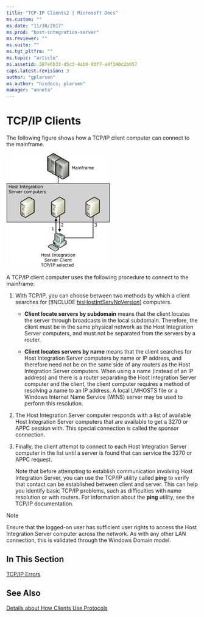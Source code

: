 ```yaml
---
title: "TCP-IP Clients2 | Microsoft Docs"
ms.custom: ""
ms.date: "11/30/2017"
ms.prod: "host-integration-server"
ms.reviewer: ""
ms.suite: ""
ms.tgt_pltfrm: ""
ms.topic: "article"
ms.assetid: 387e6b33-d5c3-4ab0-93f7-a4f340c2b657
caps.latest.revision: 3
author: "gplarsen"
ms.author: "hisdocs; plarsen"
manager: "anneta"
---
```

# TCP/IP Clients
The following figure shows how a TCP/IP client computer can connect to the mainframe.  
  
 ![](../core/media/ref09.gif "ref09")  
  
 A TCP/IP client computer uses the following procedure to connect to the mainframe:  
  
1. With TCP/IP, you can choose between two methods by which a client searches for [!INCLUDE [hisHostIntServNoVersion](../includes/hishostintservnoversion-md.md)] computers.  
  
   -   **Client locate servers by subdomain** means that the client locates the server through broadcasts in the local subdomain. Therefore, the client must be in the same physical network as the Host Integration Server computers, and must not be separated from the servers by a router.  
  
   -   **Client locates servers by name** means that the client searches for Host Integration Server computers by name or IP address, and therefore need not be on the same side of any routers as the Host Integration Server computers. When using a name (instead of an IP address) and there is a router separating the Host Integration Server computer and the client, the client computer requires a method of resolving a name to an IP address. A local LMHOSTS file or a Windows Internet Name Service (WINS) server may be used to perform this resolution.  
  
2. The Host Integration Server computer responds with a list of available Host Integration Server computers that are available to get a 3270 or APPC session with. This special connection is called the sponsor connection.  
  
3. Finally, the client attempt to connect to each Host Integration Server computer in the list until a server is found that can service the 3270 or APPC request.  
  
   Note that before attempting to establish communication involving Host Integration Server, you can use the TCP/IP utility called **ping** to verify that contact can be established between client and server. This can help you identify basic TCP/IP problems, such as difficulties with name resolution or with routers. For information about the **ping** utility, see the TCP/IP documentation.  
  
> [!NOTE]
>  Ensure that the logged-on user has sufficient user rights to access the Host Integration Server computer across the network. As with any other LAN connection, this is validated through the Windows Domain model.  
  
## In This Section  
 [TCP/IP Errors](../core/tcp-ip-errors1.md)  
  
## See Also  
 [Details about How Clients Use Protocols](../core/details-about-how-clients-use-protocols1.md)